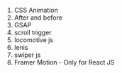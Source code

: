 1. CSS Animation
2. After and before
3. GSAP
4. scroll trigger
5. locomotive js
6. lenis
7. swiper js
8. Framer Motion - Only for React JS
